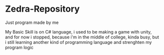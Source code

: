 # Zedra-Repository
Just program made by me

My Basic Skill is on C# language, i used to be making a game with unity, and for now i stopped, because i'm in the middle of college, kinda busy, but i still learning another kind of programming language and strenghten my program logic
